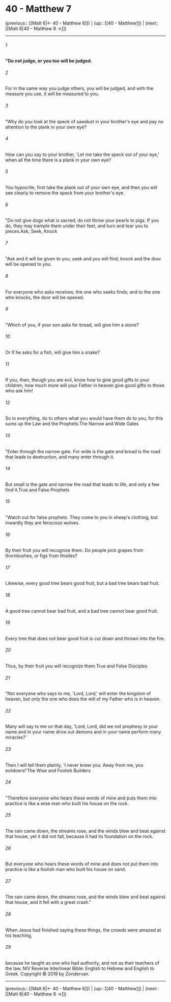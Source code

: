 # 40 - Matthew 7

(previous:: [[Matt 6|← 40 - Matthew 6]]) | (up:: [[40 - Matthew]]) | (next:: [[Matt 8|40 - Matthew 8 →]])

***


###### 1 
**"Do not judge, or you too will be judged.** 

###### 2 
For in the same way you judge others, you will be judged, and with the measure you use, it will be measured to you. 

###### 3 
"Why do you look at the speck of sawdust in your brother's eye and pay no attention to the plank in your own eye? 

###### 4 
How can you say to your brother, 'Let me take the speck out of your eye,' when all the time there is a plank in your own eye? 

###### 5 
You hypocrite, first take the plank out of your own eye, and then you will see clearly to remove the speck from your brother's eye. 

###### 6 
"Do not give dogs what is sacred; do not throw your pearls to pigs. If you do, they may trample them under their feet, and turn and tear you to pieces.Ask, Seek, Knock 

###### 7 
"Ask and it will be given to you; seek and you will find; knock and the door will be opened to you. 

###### 8 
For everyone who asks receives; the one who seeks finds; and to the one who knocks, the door will be opened. 

###### 9 
"Which of you, if your son asks for bread, will give him a stone? 

###### 10 
Or if he asks for a fish, will give him a snake? 

###### 11 
If you, then, though you are evil, know how to give good gifts to your children, how much more will your Father in heaven give good gifts to those who ask him! 

###### 12 
So in everything, do to others what you would have them do to you, for this sums up the Law and the Prophets.The Narrow and Wide Gates 

###### 13 
"Enter through the narrow gate. For wide is the gate and broad is the road that leads to destruction, and many enter through it. 

###### 14 
But small is the gate and narrow the road that leads to life, and only a few find it.True and False Prophets 

###### 15 
"Watch out for false prophets. They come to you in sheep's clothing, but inwardly they are ferocious wolves. 

###### 16 
By their fruit you will recognize them. Do people pick grapes from thornbushes, or figs from thistles? 

###### 17 
Likewise, every good tree bears good fruit, but a bad tree bears bad fruit. 

###### 18 
A good tree cannot bear bad fruit, and a bad tree cannot bear good fruit. 

###### 19 
Every tree that does not bear good fruit is cut down and thrown into the fire. 

###### 20 
Thus, by their fruit you will recognize them.True and False Disciples 

###### 21 
"Not everyone who says to me, 'Lord, Lord,' will enter the kingdom of heaven, but only the one who does the will of my Father who is in heaven. 

###### 22 
Many will say to me on that day, 'Lord, Lord, did we not prophesy in your name and in your name drive out demons and in your name perform many miracles?' 

###### 23 
Then I will tell them plainly, 'I never knew you. Away from me, you evildoers!'The Wise and Foolish Builders 

###### 24 
"Therefore everyone who hears these words of mine and puts them into practice is like a wise man who built his house on the rock. 

###### 25 
The rain came down, the streams rose, and the winds blew and beat against that house; yet it did not fall, because it had its foundation on the rock. 

###### 26 
But everyone who hears these words of mine and does not put them into practice is like a foolish man who built his house on sand. 

###### 27 
The rain came down, the streams rose, and the winds blew and beat against that house, and it fell with a great crash." 

###### 28 
When Jesus had finished saying these things, the crowds were amazed at his teaching, 

###### 29 
because he taught as one who had authority, and not as their teachers of the law. NIV Reverse Interlinear Bible: English to Hebrew and English to Greek. Copyright © 2019 by Zondervan.

***

(previous:: [[Matt 6|← 40 - Matthew 6]]) | (up:: [[40 - Matthew]]) | (next:: [[Matt 8|40 - Matthew 8 →]])
